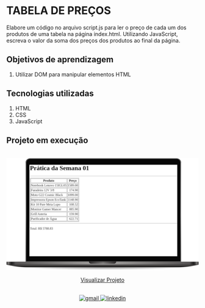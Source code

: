 # TABELA DE PREÇOS

Elabore um código no arquivo script.js para ler o preço de cada um dos produtos de uma tabela na página index.html. Utilizando JavaScript, escreva o valor da soma dos preços dos produtos ao final da página.

 ## Objetivos de aprendizagem
 1. Utilizar DOM para manipular elementos HTML 

## Tecnologias utilizadas  

1. HTML
2. CSS
3. JavaScript

## Projeto em execução

<br>
<img src="../img/tabela_preco.png" alt="Projeto em execução">



<div align="center">

[Visualizar Projeto](https://replit.com/@GabrielMorozini/Precos-Tabela?v=1)
</div>
<br>

<div align=center>

  <a href="mailto:gabril.dev@gmail.com" >
    <img src="https://img.shields.io/badge/gabril.dev@gmail.com-D14836?style=for-the-badge&logo=gmail&logoColor=white" alt="gmail">
  </a>
  
   <a href="https://www.linkedin.com/in/gabrielmorozini/">
    <img src="https://img.shields.io/badge/linkedin.com/in/gabrielmorozini/-0077B5?style=for-the-badge&logo=linkedin&logoColor=white" alt="linkedin">
  </a>  

</div>
